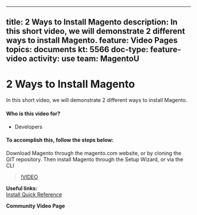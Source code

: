 
---
title: 2 Ways to Install Magento
description: In this short video, we will demonstrate 2 different ways to install Magento.
feature: Video Pages
topics: documents
kt: 5566
doc-type: feature-video
activity: use
team: MagentoU
---
# 2 Ways to Install Magento

In this short video, we will demonstrate 2 different ways to install Magento.

#### Who is this video for?
* Developers

#### To accomplish this, follow the steps below:
Download Magento through the magento.com website, or by cloning the GIT repository. Then install Magento through the Setup Wizard, or via the CLI

>[!VIDEO](https://video.tv.adobe.com/v/35754)

**Useful links:**
<br/>
[Install Quick Reference](https://devdocs.magento.com/guides/v2.4/install-gde/install-quick-ref.html)

**Community Video Page**